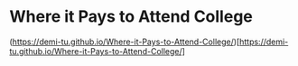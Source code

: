 # Where it Pays to Attend College
(https://demi-tu.github.io/Where-it-Pays-to-Attend-College/)[https://demi-tu.github.io/Where-it-Pays-to-Attend-College/]
